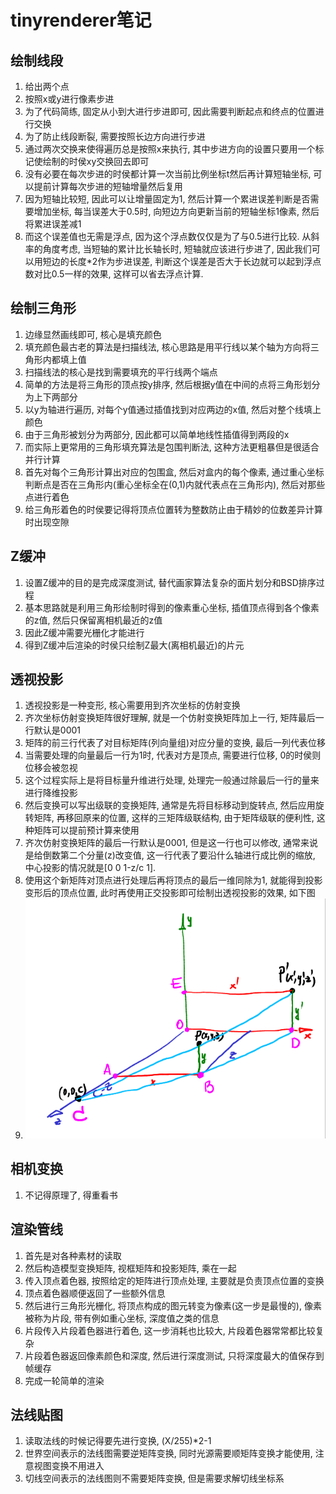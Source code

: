 ﻿# tinyrenderer笔记

## 绘制线段

1. 给出两个点
2. 按照x或y进行像素步进
3. 为了代码简练, 固定从小到大进行步进即可, 因此需要判断起点和终点的位置进行交换
4. 为了防止线段断裂, 需要按照长边方向进行步进
5. 通过两次交换来使得遍历总是按照x来执行, 其中步进方向的设置只要用一个标记使绘制的时侯xy交换回去即可
6. 没有必要在每次步进的时侯都计算一次当前比例坐标t然后再计算短轴坐标, 可以提前计算每次步进的短轴增量然后复用
7. 因为短轴比较短, 因此可以让增量固定为1, 然后计算一个累进误差判断是否需要增加坐标, 每当误差大于0.5时, 向短边方向更新当前的短轴坐标1像素, 然后将累进误差减1
8. 而这个误差值也无需是浮点, 因为这个浮点数仅仅是为了与0.5进行比较. 从斜率的角度考虑, 当短轴的累计比长轴长时, 短轴就应该进行步进了, 因此我们可以用短边的长度\*2作为步进误差, 判断这个误差是否大于长边就可以起到浮点数对比0.5一样的效果, 这样可以省去浮点计算.

## 绘制三角形

1. 边缘显然画线即可, 核心是填充颜色
2. 填充颜色最古老的算法是扫描线法, 核心思路是用平行线以某个轴为方向将三角形内都填上值
3. 扫描线法的核心是找到需要填充的平行线两个端点
4. 简单的方法是将三角形的顶点按y排序, 然后根据y值在中间的点将三角形划分为上下两部分
5. 以y为轴进行遍历, 对每个y值通过插值找到对应两边的x值, 然后对整个线填上颜色
6. 由于三角形被划分为两部分, 因此都可以简单地线性插值得到两段的x
7. 而实际上更常用的三角形填充算法是包围判断法, 这种方法更粗暴但是很适合并行计算
8. 首先对每个三角形计算出对应的包围盒, 然后对盒内的每个像素, 通过重心坐标判断点是否在三角形内(重心坐标全在(0,1)内就代表点在三角形内), 然后对那些点进行着色
9. 给三角形着色的时侯要记得将顶点位置转为整数防止由于精妙的位数差异计算时出现空隙

## Z缓冲

1. 设置Z缓冲的目的是完成深度测试, 替代画家算法复杂的面片划分和BSD排序过程
2. 基本思路就是利用三角形绘制时得到的像素重心坐标, 插值顶点得到各个像素的z值, 然后只保留离相机最近的z值
3. 因此Z缓冲需要光栅化才能进行
4. 得到Z缓冲后渲染的时侯只绘制Z最大(离相机最近)的片元

## 透视投影

1. 透视投影是一种变形, 核心需要用到齐次坐标的仿射变换
2. 齐次坐标仿射变换矩阵很好理解, 就是一个仿射变换矩阵加上一行, 矩阵最后一行默认是0001
3. 矩阵的前三行代表了对目标矩阵(列向量组)对应分量的变换, 最后一列代表位移
4. 当需要处理的向量最后一行为1时, 代表对方是顶点, 需要进行位移, 0的时侯则位移会被忽视
5. 这个过程实际上是将目标量升维进行处理, 处理完一般通过除最后一行的量来进行降维投影
6. 然后变换可以写出级联的变换矩阵, 通常是先将目标移动到旋转点, 然后应用旋转矩阵, 再移回原来的位置, 这样的三矩阵级联结构, 由于矩阵级联的便利性, 这种矩阵可以提前预计算来使用
7. 齐次仿射变换矩阵的最后一行默认是0001, 但是这一行也可以修改, 通常来说是给倒数第二个分量(z)改变值, 这一行代表了要沿什么轴进行成比例的缩放, 中心投影的情况就是[0 0 1-z/c 1]. 
8. 使用这个新矩阵对顶点进行处理后再将顶点的最后一维同除为1, 就能得到投影变形后的顶点位置, 此时再使用正交投影即可绘制出透视投影的效果, 如下图
9. ![picture 1](Media/98d6f60d392299d90899d01fe58c238d999112ec16fa9160ee1e3b9f9b5825f2.png)  

## 相机变换

1. 不记得原理了, 得重看书

## 渲染管线

1. 首先是对各种素材的读取
2. 然后构造模型变换矩阵, 视框矩阵和投影矩阵, 乘在一起
3. 传入顶点着色器, 按照给定的矩阵进行顶点处理, 主要就是负责顶点位置的变换
4. 顶点着色器顺便返回了一些额外信息
5. 然后进行三角形光栅化, 将顶点构成的图元转变为像素(这一步是最慢的), 像素被称为片段, 带有例如重心坐标, 深度值之类的信息
6. 片段传入片段着色器进行着色, 这一步消耗也比较大, 片段着色器常常都比较复杂
7. 片段着色器返回像素颜色和深度, 然后进行深度测试, 只将深度最大的值保存到帧缓存
8. 完成一轮简单的渲染

## 法线贴图

1. 读取法线的时候记得要先进行变换, (X/255)\*2-1
2. 世界空间表示的法线图需要逆矩阵变换, 同时光源需要顺矩阵变换才能使用, 注意视图变换不用进入
3. 切线空间表示的法线图则不需要矩阵变换, 但是需要求解切线坐标系